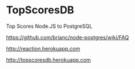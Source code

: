 TopScoresDB
===========

 Top Scores Node.JS to PostgreSQL

https://github.com/brianc/node-postgres/wiki/FAQ

http://reaction.herokuapp.com

http://topscoresdb.herokuapp.com
